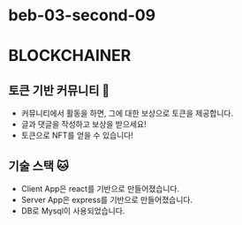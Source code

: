 # beb-03-second-09
# BLOCKCHAINER
## 토큰 기반 커뮤니티 🦭
- 커뮤니티에서 활동을 하면, 그에 대한 보상으로 토큰을 제공합니다.
- 글과 댓글을 작성하고 보상을 받으세요!
- 토큰으로 NFT를 얻을 수 있습니다!

## 기술 스택 🐱
- Client App은 react를 기반으로 만들어졌습니다.
- Server App은 express를 기반으로 만들어졌습니다.
- DB로 Mysql이 사용되었습니다.
